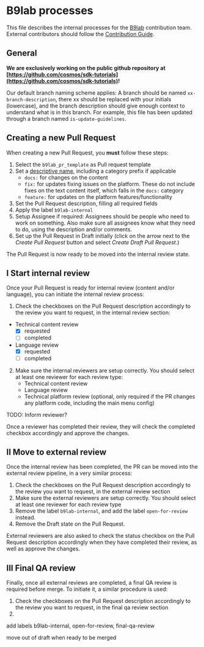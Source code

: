 # B9lab processes

This file describes the internal processes for the [B9lab](https://b9lab.com) contribution team. External contributors should follow the [Contribution Guide](../CONTRIBUTING.md).

## General

**We are exclusively working on the public github repository at [https://github.com/cosmos/sdk-tutorials](https://github.com/cosmos/sdk-tutorials)!**

Our default branch naming scheme applies: A branch should be named `xx-branch-description`, there xx should be replaced with your initials (lowercase), and the branch description should give enough context to understand what is in this branch. For example, this file has been updated through a branch named `is-update-guidelines`.

## Creating a new Pull Request

When creating a new Pull Request, you **must** follow these steps:

1. Select the `b9lab_pr_template` as Pull request template
2. Set a [descriptive name](https://cbea.ms/git-commit/), including a category prefix if applicable
   * `docs:` for changes on the content
   * `fix:` for updates fixing issues on the platform. These do not include fixes on the text content itself, which falls in the `docs:` category
   * `feature:` for updates on the platform features/functionality
3. Set the Pull Request description, filling all required fields
4. Apply the label `b9lab-internal`
5. Setup Assignee if required: Assignees should be people who need to work on something. Also make sure all assignees know what they need to do, using the description and/or comments.
6. Set up the Pull Request in Draft initially (click on the arrow next to the _Create Pull Request_ button and select _Create Draft Pull Request_.)


The Pull Request is now ready to be moved into the internal review state.

## I Start internal review

Once your Pull Request is ready for internal review (content and/or language), you can initiate the internal review process:

1. Check the checkboxes on the Pull Request description accordingly to the review you want to request, in the internal review section:

- Technical content review
  - [x] requested
  - [ ] completed
- Language review
  - [x] requested
  - [ ] completed

2. Make sure the internal reviewers are setup correctly. You should select at least one reviewer for each review type:
   * Technical content review
   * Language review
   * Technical platform review (optional, only required if the PR changes any platform code, including the main menu config)

TODO: Inform reviewer?

Once a reviewer has completed their review, they will check the completed checkbox accordingly and approve the changes.


## II Move to external review

Once the internal review has been completed, the PR can be moved into the external review pipeline, in a very similar process:

1. Check the checkboxes on the Pull Request description accordingly to the review you want to request, in the external review section
2. Make sure the external reviewers are setup correctly. You should select at least one reviewer for each review type
3. Remove the label `b9lab-internal`, and add the label `open-for-review` instead.
4. Remove the Draft state on the Pull Request.

External reviewers are also asked to check the status checkbox on the Pull Request description accordingly when they have completed their review, as well as approve the changes.

## III Final QA review

Finally, once all external reviews are completed, a final QA review is required before merge. To initiate it, a similar procedure is used:

1. Check the checkboxes on the Pull Request description accordingly to the review you want to request, in the final qa review section
2.

add labels
b9lab-internal, open-for-review, final-qa-review

move out of draft when ready to be merged
